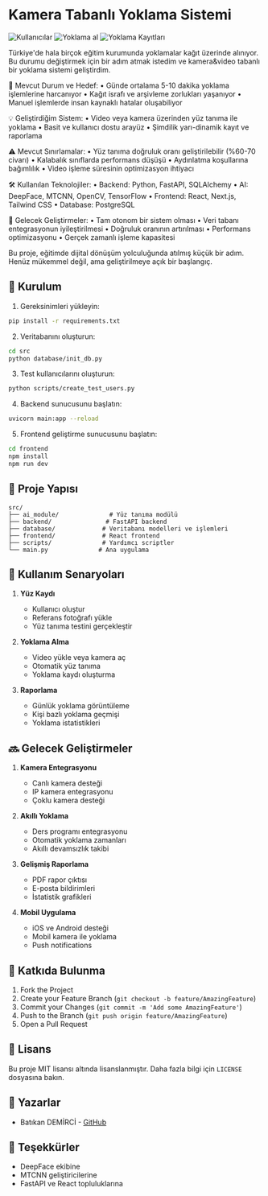 # Kamera Tabanlı Yoklama Sistemi

![Kullanıcılar](https://github.com/user-attachments/assets/d96b31f0-cccf-4ac4-8081-2097d5f5c3c8)
![Yoklama al](https://github.com/user-attachments/assets/721a11c4-9dc8-4101-95e7-3b914972f4d6)
![Yoklama Kayıtları](https://github.com/user-attachments/assets/f1989917-5225-4672-ba32-0b15b393e2a4)

Türkiye'de hala birçok eğitim kurumunda yoklamalar kağıt üzerinde alınıyor. Bu durumu değiştirmek için bir adım atmak istedim ve kamera&video tabanlı bir yoklama sistemi geliştirdim.

🎯 Mevcut Durum ve Hedef:
• Günde ortalama 5-10 dakika yoklama işlemlerine harcanıyor
• Kağıt israfı ve arşivleme zorlukları yaşanıyor
• Manuel işlemlerde insan kaynaklı hatalar oluşabiliyor

💡 Geliştirdiğim Sistem:
• Video veya kamera üzerinden yüz tanıma ile yoklama
• Basit ve kullanıcı dostu arayüz
• Şimdilik yarı-dinamik kayıt ve raporlama

⚠️ Mevcut Sınırlamalar:
• Yüz tanıma doğruluk oranı geliştirilebilir (%60-70 civarı)
• Kalabalık sınıflarda performans düşüşü
• Aydınlatma koşullarına bağımlılık
• Video işleme süresinin optimizasyon ihtiyacı

🛠️ Kullanılan Teknolojiler:
• Backend: Python, FastAPI, SQLAlchemy
• AI: DeepFace, MTCNN, OpenCV, TensorFlow
• Frontend: React, Next.js, Tailwind CSS
• Database: PostgreSQL

🔄 Gelecek Geliştirmeler:
• Tam otonom bir sistem olması
• Veri tabanı entegrasyonun iyileştirilmesi
• Doğruluk oranının artırılması
• Performans optimizasyonu
• Gerçek zamanlı işleme kapasitesi

Bu proje, eğitimde dijital dönüşüm yolculuğunda atılmış küçük bir adım. Henüz mükemmel değil, ama geliştirilmeye açık bir başlangıç.


## 🚀 Kurulum

1. Gereksinimleri yükleyin:
```bash
pip install -r requirements.txt
```

2. Veritabanını oluşturun:
```bash
cd src
python database/init_db.py
```

3. Test kullanıcılarını oluşturun:
```bash
python scripts/create_test_users.py
```

4. Backend sunucusunu başlatın:
```bash
uvicorn main:app --reload
```

5. Frontend geliştirme sunucusunu başlatın:
```bash
cd frontend
npm install
npm run dev
```

## 📁 Proje Yapısı

```
src/
├── ai_module/              # Yüz tanıma modülü
├── backend/               # FastAPI backend
├── database/             # Veritabanı modelleri ve işlemleri
├── frontend/             # React frontend
├── scripts/              # Yardımcı scriptler
└── main.py              # Ana uygulama
```

## 🎯 Kullanım Senaryoları

1. **Yüz Kaydı**
   - Kullanıcı oluştur
   - Referans fotoğrafı yükle
   - Yüz tanıma testini gerçekleştir

2. **Yoklama Alma**
   - Video yükle veya kamera aç
   - Otomatik yüz tanıma
   - Yoklama kaydı oluşturma

3. **Raporlama**
   - Günlük yoklama görüntüleme
   - Kişi bazlı yoklama geçmişi
   - Yoklama istatistikleri

## 🔜 Gelecek Geliştirmeler

1. **Kamera Entegrasyonu**
   - Canlı kamera desteği
   - IP kamera entegrasyonu
   - Çoklu kamera desteği

2. **Akıllı Yoklama**
   - Ders programı entegrasyonu
   - Otomatik yoklama zamanları
   - Akıllı devamsızlık takibi

3. **Gelişmiş Raporlama**
   - PDF rapor çıktısı
   - E-posta bildirimleri
   - İstatistik grafikleri

4. **Mobil Uygulama**
   - iOS ve Android desteği
   - Mobil kamera ile yoklama
   - Push notifications

## 🤝 Katkıda Bulunma

1. Fork the Project
2. Create your Feature Branch (`git checkout -b feature/AmazingFeature`)
3. Commit your Changes (`git commit -m 'Add some AmazingFeature'`)
4. Push to the Branch (`git push origin feature/AmazingFeature`)
5. Open a Pull Request

## 📝 Lisans

Bu proje MIT lisansı altında lisanslanmıştır. Daha fazla bilgi için `LICENSE` dosyasına bakın.

## 👥 Yazarlar

- Batıkan DEMİRCİ - [GitHub]([github-link](https://github.com/batikandemirci))

## 🙏 Teşekkürler

- DeepFace ekibine
- MTCNN geliştiricilerine
- FastAPI ve React topluluklarına 
